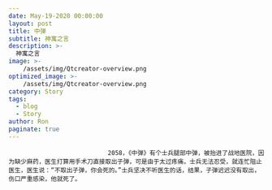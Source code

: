 ```yaml
---
date: May-19-2020 00:00:00
layout: post
title: 中弹
subtitle: 神寓之言
description: >-
  神寓之言
image: >-
    /assets/img/Qtcreator-overview.png
optimized_image: >-
    /assets/img/Qtcreator-overview.png
category: Story
tags:
  - blog
  - Story
author: Ron
paginate: true
---
```


							　　2058，《中弹》有个士兵腿部中弹，被抬进了战地医院，因为缺少麻药，医生打算用手术刀直接取出子弹，可是由于太过疼痛，士兵无法忍受，就连忙阻止医生，医生说：“不取出子弹，你会死的。”士兵坚决不听医生的话，结果，子弹迟迟没有取出，伤口严重感染，他就死了。
							
							
						